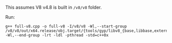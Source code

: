 This assumes V8 v4.8 is built in `/v8/v8` folder.

Run:

    g++ full-v8.cpp -o full-v8 -I/v8/v8 -Wl,--start-group /v8/v8/out/x64.release/obj.target/{tools/gyp/libv8_{base,libbase,external_snapshot,libplatform},third_party/icu/libicu{uc,i18n,data}}.a -Wl,--end-group -lrt -ldl -pthread -std=c++0x


